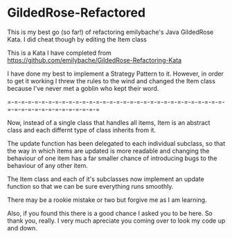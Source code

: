 # GildedRose-Refactored
This is my best go (so far!) of refactoring emilybache's Java GildedRose Kata. I did cheat though by editing the Item class


This is a Kata I have completed from https://github.com/emilybache/GildedRose-Refactoring-Kata

I have done my best to implement a Strategy Pattern to it. However, in order to get it working I threw the rules to the wind and changed the Item class because I've never met a goblin who kept their word.

=-=-=-=-=-=-=-=-=-=-=-=-=-=-=-=-=-=-=-=-=-=-=-=-=-=-=-=-=-=-=-=-=-=-=-=-=-=-=-=-=-=-=-=-=-=

Now, instead of a single class that handles all items, Item is an abstract class and each differnt type of class inherits from it.

The update function has been delegated to each individual subclass, so that the way in which items are updated is more readable and changing the behaviour of one item has a far smaller chance of introducing bugs to the behaviour of any other item.

The Item class and each of it's subclasses now implement an update function so that we can be sure everything runs smoothly.


There may be a rookie mistake or two but forgive me as I am learning.

Also, if you found this there is a good chance I asked you to be here. So thank you, really. I very much apreciate you coming over to look my code up and down.
